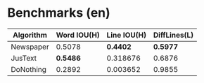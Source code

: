 # Benchmarks (en)
|Algorithm|Word IOU(H)|Line IOU(H)|DiffLines(L)|
|---------|-----------|-----------|------------|
|Newspaper|     0.5078|**0.4402** |**0.5977**  |
|JusText  |**0.5486** |   0.318676|      0.6876|
|DoNothing|     0.2892|   0.003652|      0.9855|
